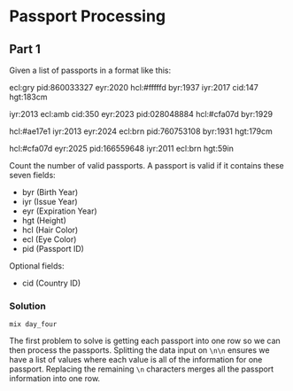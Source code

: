 # Passport Processing

## Part 1
Given a list of passports in a format like this:

ecl:gry pid:860033327 eyr:2020 hcl:#fffffd
byr:1937 iyr:2017 cid:147 hgt:183cm

iyr:2013 ecl:amb cid:350 eyr:2023 pid:028048884
hcl:#cfa07d byr:1929

hcl:#ae17e1 iyr:2013
eyr:2024
ecl:brn pid:760753108 byr:1931
hgt:179cm

hcl:#cfa07d eyr:2025 pid:166559648
iyr:2011 ecl:brn hgt:59in

Count the number of valid passports.
A passport is valid if it contains these seven fields:
- byr (Birth Year)
- iyr (Issue Year)
- eyr (Expiration Year)
- hgt (Height)
- hcl (Hair Color)
- ecl (Eye Color)
- pid (Passport ID)

Optional fields:
- cid (Country ID)

### Solution
```mix day_four```

The first problem to solve is getting each passport into one row so we can then process the passports. Splitting the data input on `\n\n` ensures we have a list of values where each value is all of the information for one passport. Replacing the remaining `\n` characters merges all the passport information into one row.

